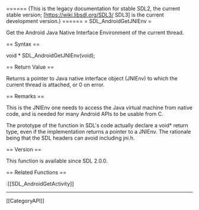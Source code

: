 ====== (This is the legacy documentation for stable SDL2, the current stable version; [https://wiki.libsdl.org/SDL3/ SDL3] is the current development version.) ======
= SDL_AndroidGetJNIEnv =

Get the Android Java Native Interface Environment of the current thread.

== Syntax ==

<syntaxhighlight lang='c'>
void * SDL_AndroidGetJNIEnv(void);
</syntaxhighlight>

== Return Value ==

Returns a pointer to Java native interface object (JNIEnv) to which the
current thread is attached, or 0 on error.

== Remarks ==

This is the JNIEnv one needs to access the Java virtual machine from native
code, and is needed for many Android APIs to be usable from C.

The prototype of the function in SDL's code actually declare a void* return
type, even if the implementation returns a pointer to a JNIEnv. The
rationale being that the SDL headers can avoid including jni.h.

== Version ==

This function is available since SDL 2.0.0.

== Related Functions ==

:[[SDL_AndroidGetActivity]]

----
[[CategoryAPI]]


